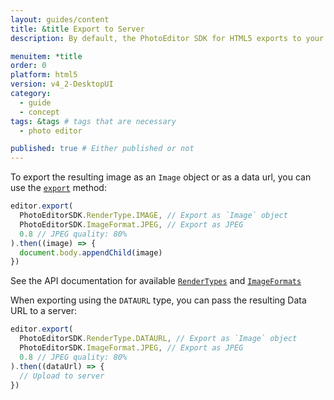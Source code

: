 ```yaml
---
layout: guides/content
title: &title Export to Server
description: By default, the PhotoEditor SDK for HTML5 exports to your user's device. Learn how to disable the automatic download and export to a server instead.

menuitem: *title
order: 0
platform: html5
version: v4_2-DesktopUI
category:
  - guide
  - concept
tags: &tags # tags that are necessary
  - photo editor

published: true # Either published or not
---
```



To export the resulting image as an `Image` object or as a data url, you can use the [`export`](http://static.photoeditorsdk.com/docs/html5/PhotoEditorDesktopUI.html#export)
method:

```js
editor.export(
  PhotoEditorSDK.RenderType.IMAGE, // Export as `Image` object
  PhotoEditorSDK.ImageFormat.JPEG, // Export as JPEG
  0.8 // JPEG quality: 80%
).then((image) => {
  document.body.appendChild(image)
})
```

See the API documentation for available [`RenderTypes`](http://static.photoeditorsdk.com/docs/html5/PhotoEditorSDK.html#.RenderType)
and [`ImageFormats`](http://static.photoeditorsdk.com/docs/html5/PhotoEditorSDK.html#.ImageFormat)

When exporting using the `DATAURL` type, you can pass the resulting Data URL to a server:

```js
editor.export(
  PhotoEditorSDK.RenderType.DATAURL, // Export as `Image` object
  PhotoEditorSDK.ImageFormat.JPEG, // Export as JPEG
  0.8 // JPEG quality: 80%
).then((dataUrl) => {
  // Upload to server
})
```
